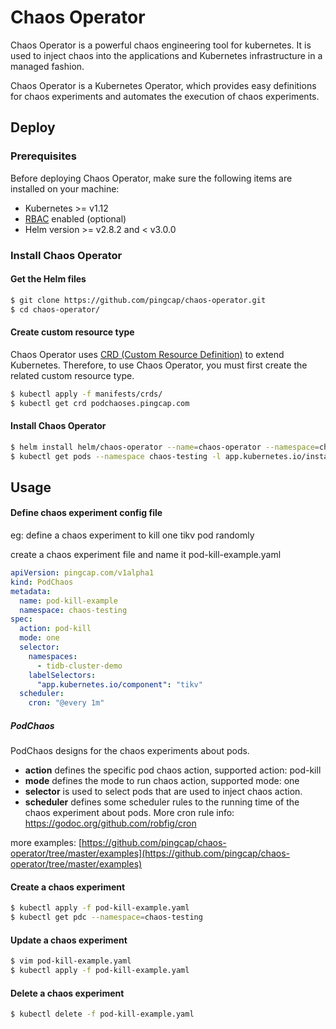 # Chaos Operator
Chaos Operator is a powerful chaos engineering tool for kubernetes. 
It is used to inject chaos into the applications and Kubernetes infrastructure in a managed fashion. 

Chaos Operator is a Kubernetes Operator, which provides easy definitions for chaos experiments and 
automates the execution of chaos experiments.

## Deploy 

### Prerequisites 

Before deploying Chaos Operator, make sure the following items are installed on your machine: 

* Kubernetes >= v1.12
* [RBAC](https://kubernetes.io/docs/admin/authorization/rbac) enabled (optional)
* Helm version >= v2.8.2 and < v3.0.0

### Install Chaos Operator

#### Get the Helm files

```bash
$ git clone https://github.com/pingcap/chaos-operator.git
$ cd chaos-operator/
```

#### Create custom resource type

Chaos Operator uses [CRD (Custom Resource Definition)](https://kubernetes.io/docs/tasks/access-kubernetes-api/custom-resources/custom-resource-definitions/) 
to extend Kubernetes. Therefore, to use Chaos Operator, you must first create the related custom resource type.

```bash
$ kubectl apply -f manifests/crds/
$ kubectl get crd podchaoses.pingcap.com
```

#### Install Chaos Operator

```bash
$ helm install helm/chaos-operator --name=chaos-operator --namespace=chaos-testing
$ kubectl get pods --namespace chaos-testing -l app.kubernetes.io/instance=chaos-operator
```

## Usage

#### Define chaos experiment config file 

eg: define a chaos experiment to kill one tikv pod randomly

create a chaos experiment file and name it pod-kill-example.yaml

```yaml
apiVersion: pingcap.com/v1alpha1
kind: PodChaos
metadata:
  name: pod-kill-example
  namespace: chaos-testing
spec:
  action: pod-kill
  mode: one
  selector:
    namespaces:
      - tidb-cluster-demo
    labelSelectors:
      "app.kubernetes.io/component": "tikv"
  scheduler:
    cron: "@every 1m"
```

##### PodChaos

PodChaos designs for the chaos experiments about pods.

* **action** defines the specific pod chaos action, supported action: pod-kill
* **mode** defines the mode to run chaos action, supported mode: one 
* **selector** is used to select pods that are used to inject chaos action.
* **scheduler** defines some scheduler rules to the running time of the chaos experiment about pods. 
More cron rule info: https://godoc.org/github.com/robfig/cron


more examples: [https://github.com/pingcap/chaos-operator/tree/master/examples](https://github.com/pingcap/chaos-operator/tree/master/examples) 

#### Create a chaos experiment

```bash
$ kubectl apply -f pod-kill-example.yaml
$ kubectl get pdc --namespace=chaos-testing
```

#### Update a chaos experiment

```bash
$ vim pod-kill-example.yaml
$ kubectl apply -f pod-kill-example.yaml
```

#### Delete a chaos experiment

```bash
$ kubectl delete -f pod-kill-example.yaml
```
